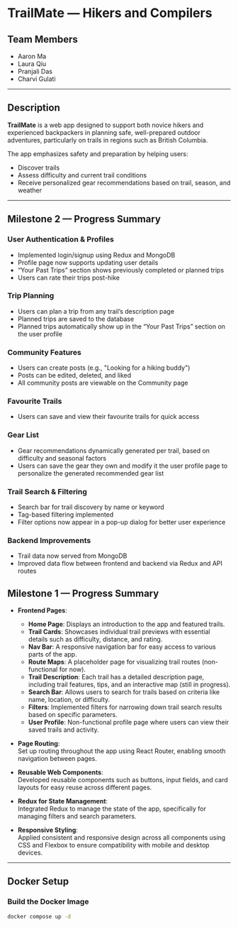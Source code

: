 # TrailMate — Hikers and Compilers

## Team Members
- Aaron Ma  
- Laura Qiu  
- Pranjali Das  
- Charvi Gulati  

---

## Description
**TrailMate** is a web app designed to support both novice hikers and experienced backpackers in planning safe, well-prepared outdoor adventures, particularly on trails in regions such as British Columbia.

The app emphasizes safety and preparation by helping users:
- Discover trails  
- Assess difficulty and current trail conditions  
- Receive personalized gear recommendations based on trail, season, and weather  

---

## Milestone 2 — Progress Summary

### User Authentication & Profiles
- Implemented login/signup using Redux and MongoDB
- Profile page now supports updating user details
- “Your Past Trips” section shows previously completed or planned trips
- Users can rate their trips post-hike

### Trip Planning
- Users can plan a trip from any trail’s description page
- Planned trips are saved to the database
- Planned trips automatically show up in the “Your Past Trips” section on the user profile

### Community Features
- Users can create posts (e.g., "Looking for a hiking buddy")
- Posts can be edited, deleted, and liked
- All community posts are viewable on the Community page

### Favourite Trails
- Users can save and view their favourite trails for quick access

### Gear List
- Gear recommendations dynamically generated per trail, based on difficulty and seasonal factors
- Users can save the gear they own and modify it the user profile page to personalize the generated recommended gear list

### Trail Search & Filtering
- Search bar for trail discovery by name or keyword
- Tag-based filtering implemented
- Filter options now appear in a pop-up dialog for better user experience

### Backend Improvements
- Trail data now served from MongoDB
- Improved data flow between frontend and backend via Redux and API routes


## Milestone 1 — Progress Summary
- **Frontend Pages**:
  - **Home Page**: Displays an introduction to the app and featured trails.
  - **Trail Cards**: Showcases individual trail previews with essential details such as difficulty, distance, and rating.
  - **Nav Bar**: A responsive navigation bar for easy access to various parts of the app.
  - **Route Maps**: A placeholder page for visualizing trail routes (non-functional for now).
  - **Trail Description**: Each trail has a detailed description page, including trail features, tips, and an interactive map (still in progress).
  - **Search Bar**: Allows users to search for trails based on criteria like name, location, or difficulty.
  - **Filters**: Implemented filters for narrowing down trail search results based on specific parameters.
  - **User Profile**: Non-functional profile page where users can view their saved trails and activity.
- **Page Routing**:  
  Set up routing throughout the app using React Router, enabling smooth navigation between pages.

- **Reusable Web Components**:  
  Developed reusable components such as buttons, input fields, and card layouts for easy reuse across different pages.

- **Redux for State Management**:  
  Integrated Redux to manage the state of the app, specifically for managing filters and search parameters.

- **Responsive Styling**:  
  Applied consistent and responsive design across all components using CSS and Flexbox to ensure compatibility with mobile and desktop devices.
---

## Docker Setup

### Build the Docker Image
```bash
docker compose up -d
